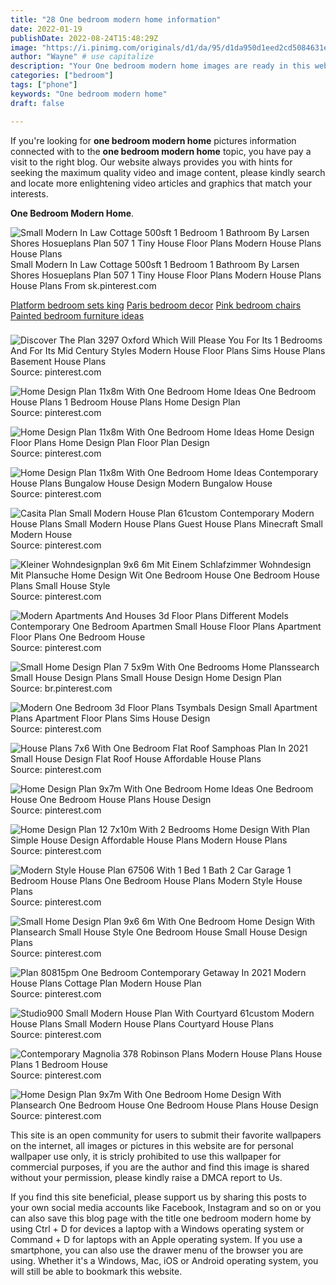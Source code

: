 ```yaml
---
title: "28 One bedroom modern home information"
date: 2022-01-19
publishDate: 2022-08-24T15:48:29Z
image: "https://i.pinimg.com/originals/d1/da/95/d1da950d1eed2cd5084631edceb4e207.jpg"
author: "Wayne" # use capitalize
description: "Your One bedroom modern home images are ready in this website. One bedroom modern home are a topic that is being searched for and liked by netizens now. You can Download the One bedroom modern home files here. Get all free vectors."
categories: ["bedroom"]
tags: ["phone"]
keywords: "One bedroom modern home"
draft: false

---
```


If you're looking for **one bedroom modern home** pictures information connected with to the **one bedroom modern home** topic, you have pay a visit to the right  blog.  Our website always  provides you with  hints  for seeking  the maximum  quality video and image  content, please kindly search and locate more enlightening video articles and graphics  that match your interests.

**One Bedroom Modern Home**. 

![Small Modern In Law Cottage 500sft 1 Bedroom 1 Bathroom By Larsen Shores Hosueplans Plan 507 1 Tiny House Floor Plans Modern House Plans House Plans](https://i.pinimg.com/originals/c3/4d/9f/c34d9f33ae8087138255bd2f58f91892.jpg "Small Modern In Law Cottage 500sft 1 Bedroom 1 Bathroom By Larsen Shores Hosueplans Plan 507 1 Tiny House Floor Plans Modern House Plans House Plans")
Small Modern In Law Cottage 500sft 1 Bedroom 1 Bathroom By Larsen Shores Hosueplans Plan 507 1 Tiny House Floor Plans Modern House Plans House Plans From sk.pinterest.com

[Platform bedroom sets king](/platform-bedroom-sets-king/)
[Paris bedroom decor](/paris-bedroom-decor/)
[Pink bedroom chairs](/pink-bedroom-chairs/)
[Painted bedroom furniture ideas](/painted-bedroom-furniture-ideas/)



### 

 


![Discover The Plan 3297 Oxford Which Will Please You For Its 1 Bedrooms And For Its Mid Century Styles Modern House Floor Plans Sims House Plans Basement House Plans](https://i.pinimg.com/originals/0c/0d/e7/0c0de7393e7a94f6d0e5db518e77c065.jpg "Discover The Plan 3297 Oxford Which Will Please You For Its 1 Bedrooms And For Its Mid Century Styles Modern House Floor Plans Sims House Plans Basement House Plans")
Source: pinterest.com

 

![Home Design Plan 11x8m With One Bedroom Home Ideas One Bedroom House Plans 1 Bedroom House Plans Home Design Plan](https://i.pinimg.com/originals/2a/26/96/2a26967200f87d2777935aef414bd1da.jpg "Home Design Plan 11x8m With One Bedroom Home Ideas One Bedroom House Plans 1 Bedroom House Plans Home Design Plan")
Source: pinterest.com

 

![Home Design Plan 11x8m With One Bedroom Home Ideas Home Design Floor Plans Home Design Plan Floor Plan Design](https://i.pinimg.com/originals/46/4f/8c/464f8ca206da36bed6c6020efbfbe5ed.jpg "Home Design Plan 11x8m With One Bedroom Home Ideas Home Design Floor Plans Home Design Plan Floor Plan Design")
Source: pinterest.com

 

![Home Design Plan 11x8m With One Bedroom Home Ideas Contemporary House Plans Bungalow House Design Modern Bungalow House](https://i.pinimg.com/originals/a3/1a/13/a31a136ec976038bde0412572d7f7f6a.jpg "Home Design Plan 11x8m With One Bedroom Home Ideas Contemporary House Plans Bungalow House Design Modern Bungalow House")
Source: pinterest.com

 

![Casita Plan Small Modern House Plan 61custom Contemporary Modern House Plans Small Modern House Plans Guest House Plans Minecraft Small Modern House](https://i.pinimg.com/564x/bc/78/ba/bc78ba5d08314bdda6b057e11fef8c93--small-modern-house-plans--bedroom-house-plans.jpg "Casita Plan Small Modern House Plan 61custom Contemporary Modern House Plans Small Modern House Plans Guest House Plans Minecraft Small Modern House")
Source: pinterest.com

 

![Kleiner Wohndesignplan 9x6 6m Mit Einem Schlafzimmer Wohndesign Mit Plansuche Home Design Wit One Bedroom House One Bedroom House Plans Small House Style](https://i.pinimg.com/originals/8f/11/a0/8f11a046d7645738ee99863d907a0a81.jpg "Kleiner Wohndesignplan 9x6 6m Mit Einem Schlafzimmer Wohndesign Mit Plansuche Home Design Wit One Bedroom House One Bedroom House Plans Small House Style")
Source: pinterest.com

 

![Modern Apartments And Houses 3d Floor Plans Different Models Contemporary One Bedroom Apartmen Small House Floor Plans Apartment Floor Plans One Bedroom House](https://i.pinimg.com/736x/ff/b1/83/ffb1835dae57439b658382561eb3261b.jpg "Modern Apartments And Houses 3d Floor Plans Different Models Contemporary One Bedroom Apartmen Small House Floor Plans Apartment Floor Plans One Bedroom House")
Source: pinterest.com

 

![Small Home Design Plan 7 5x9m With One Bedrooms Home Planssearch Small House Design Plans Small House Design Home Design Plan](https://i.pinimg.com/originals/16/4c/39/164c39d707859eebf36fb61859a394dc.jpg "Small Home Design Plan 7 5x9m With One Bedrooms Home Planssearch Small House Design Plans Small House Design Home Design Plan")
Source: br.pinterest.com

 

![Modern One Bedroom 3d Floor Plans Tsymbals Design Small Apartment Plans Apartment Floor Plans Sims House Design](https://i.pinimg.com/736x/2a/fa/3c/2afa3c0d991975134a9bf3a04316fe16.jpg "Modern One Bedroom 3d Floor Plans Tsymbals Design Small Apartment Plans Apartment Floor Plans Sims House Design")
Source: pinterest.com

 

![House Plans 7x6 With One Bedroom Flat Roof Samphoas Plan In 2021 Small House Design Flat Roof House Affordable House Plans](https://i.pinimg.com/474x/1c/82/3b/1c823bc6e00585c666f09da445b36692.jpg "House Plans 7x6 With One Bedroom Flat Roof Samphoas Plan In 2021 Small House Design Flat Roof House Affordable House Plans")
Source: pinterest.com

 

![Home Design Plan 9x7m With One Bedroom Home Ideas One Bedroom House One Bedroom House Plans House Design](https://i.pinimg.com/originals/78/5c/d0/785cd0e89fd2e52f1a97d5a6e939e8c3.jpg "Home Design Plan 9x7m With One Bedroom Home Ideas One Bedroom House One Bedroom House Plans House Design")
Source: pinterest.com

 

![Home Design Plan 12 7x10m With 2 Bedrooms Home Design With Plan Simple House Design Affordable House Plans Modern House Plans](https://i.pinimg.com/originals/11/8f/c9/118fc9c1ebf78f877162546fcafc49c0.jpg "Home Design Plan 12 7x10m With 2 Bedrooms Home Design With Plan Simple House Design Affordable House Plans Modern House Plans")
Source: pinterest.com

 

![Modern Style House Plan 67506 With 1 Bed 1 Bath 2 Car Garage 1 Bedroom House Plans One Bedroom House Plans Modern Style House Plans](https://i.pinimg.com/originals/8a/38/0c/8a380ce2e836fb84da35478d355deda0.jpg "Modern Style House Plan 67506 With 1 Bed 1 Bath 2 Car Garage 1 Bedroom House Plans One Bedroom House Plans Modern Style House Plans")
Source: pinterest.com

 

![Small Home Design Plan 9x6 6m With One Bedroom Home Design With Plansearch Small House Style One Bedroom House Small House Design Plans](https://i.pinimg.com/originals/a1/2b/94/a12b94541d97acf61ab60cb8791e3af9.jpg "Small Home Design Plan 9x6 6m With One Bedroom Home Design With Plansearch Small House Style One Bedroom House Small House Design Plans")
Source: pinterest.com

 

![Plan 80815pm One Bedroom Contemporary Getaway In 2021 Modern House Plans Cottage Plan Modern House Plan](https://i.pinimg.com/originals/79/64/a3/7964a366bda9e1e0707effd1a9dcc40c.jpg "Plan 80815pm One Bedroom Contemporary Getaway In 2021 Modern House Plans Cottage Plan Modern House Plan")
Source: pinterest.com

 

![Studio900 Small Modern House Plan With Courtyard 61custom Modern House Plans Small Modern House Plans Courtyard House Plans](https://i.pinimg.com/originals/2a/ef/89/2aef894eba0199b767444a5eda175438.png "Studio900 Small Modern House Plan With Courtyard 61custom Modern House Plans Small Modern House Plans Courtyard House Plans")
Source: pinterest.com

 

![Contemporary Magnolia 378 Robinson Plans Modern House Plans House Plans 1 Bedroom House](https://i.pinimg.com/originals/31/0b/ef/310bef7b86f3ae20469ff32e5b8bb2f5.jpg "Contemporary Magnolia 378 Robinson Plans Modern House Plans House Plans 1 Bedroom House")
Source: pinterest.com

 

![Home Design Plan 9x7m With One Bedroom Home Design With Plansearch One Bedroom House One Bedroom House Plans House Design](https://i.pinimg.com/originals/d1/da/95/d1da950d1eed2cd5084631edceb4e207.jpg "Home Design Plan 9x7m With One Bedroom Home Design With Plansearch One Bedroom House One Bedroom House Plans House Design")
Source: pinterest.com

 

This site is an open community for users to submit their favorite wallpapers on the internet, all images or pictures in this website are for personal wallpaper use only, it is stricly prohibited to use this wallpaper for commercial purposes, if you are the author and find this image is shared without your permission, please kindly raise a DMCA report to Us.

If you find this site beneficial, please support us by sharing this posts to your own social media accounts like Facebook, Instagram and so on or you can also save this blog page with the title one bedroom modern home by using Ctrl + D for devices a laptop with a Windows operating system or Command + D for laptops with an Apple operating system. If you use a smartphone, you can also use the drawer menu of the browser you are using. Whether it's a Windows, Mac, iOS or Android operating system, you will still be able to bookmark this website.
